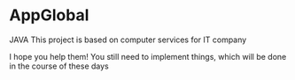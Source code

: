 # AppGlobal
JAVA
This project is based on computer services for IT company


I hope you help them!
You still need to implement things, which will be done in the course of these days
